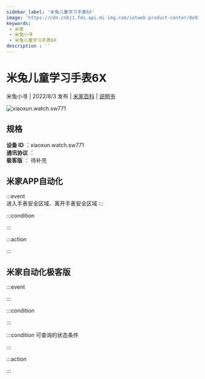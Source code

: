 ```yaml
---
sidebar_label: '米兔儿童学习手表6X'
image: 'https://cdn.cnbj1.fds.api.mi-img.com/iotweb-product-center/8e914f67deb0a69ae62fd18b5f727a79_1648709920031.png?GalaxyAccessKeyId=AKVGLQWBOVIRQ3XLEW&Expires=9223372036854775807&Signature=mCHUfEZkK4RdcBrMZBg+ttRSIXQ='
keywords: 
 - 米家
 - 米兔小寻
 - 米兔儿童学习手表6X
description : ''
---
```

# 米兔儿童学习手表6X

米兔小寻 | 2022/8/3 发布 | [米家百科](https://home.mi.com/webapp/content/baike/product/index.html?model=xiaoxun.watch.sw771) | [说明书](https://home.mi.com/views/introduction.html?model=xiaoxun.watch.sw771&region=cn)

![xiaoxun.watch.sw771](https://cdn.cnbj1.fds.api.mi-img.com/iotweb-product-center/8e914f67deb0a69ae62fd18b5f727a79_1648709920031.png?GalaxyAccessKeyId=AKVGLQWBOVIRQ3XLEW&Expires=9223372036854775807&Signature=mCHUfEZkK4RdcBrMZBg+ttRSIXQ=)

## 规格  
> 
**设备 ID** ：xiaoxun.watch.sw771  
**通讯协议** ：  
**极客版**  ： 待补充 


## 米家APP自动化  

:::event  
进入手表安全区域、离开手表安全区域
:::

:::condition  

:::

:::action   

:::

## 米家自动化极客版  

:::event  

:::

:::condition  

:::

:::condition 可查询的状态条件  

:::

:::action  

:::

        
